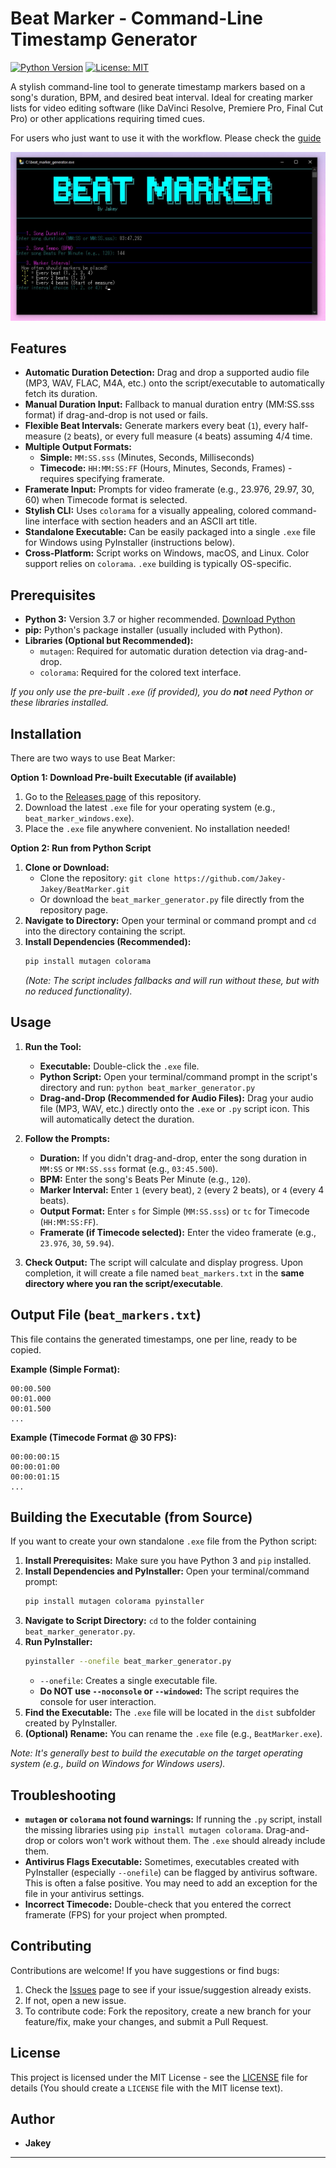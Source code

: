 # Beat Marker - Command-Line Timestamp Generator

[![Python Version](https://img.shields.io/badge/python-3.7%2B-blue.svg)](https://www.python.org/)
[![License: MIT](https://img.shields.io/badge/License-MIT-yellow.svg)](https://opensource.org/licenses/MIT)

A stylish command-line tool to generate timestamp markers based on a song's duration, BPM, and desired beat interval. Ideal for creating marker lists for video editing software (like DaVinci Resolve, Premiere Pro, Final Cut Pro) or other applications requiring timed cues.

For users who just want to use it with the workflow. Please check the [guide](https://github.com/Jakey-Jakey/BeatMarker/guide/guide.md)

![Screenshot Placeholder](https://github.com/Jakey-Jakey/BeatMarker/raw/main/Program%20Screenshot.jpg)

## Features

*   **Automatic Duration Detection:** Drag and drop a supported audio file (MP3, WAV, FLAC, M4A, etc.) onto the script/executable to automatically fetch its duration.
*   **Manual Duration Input:** Fallback to manual duration entry (MM:SS.sss format) if drag-and-drop is not used or fails.
*   **Flexible Beat Intervals:** Generate markers every beat (`1`), every half-measure (`2` beats), or every full measure (`4` beats) assuming 4/4 time.
*   **Multiple Output Formats:**
    *   **Simple:** `MM:SS.sss` (Minutes, Seconds, Milliseconds)
    *   **Timecode:** `HH:MM:SS:FF` (Hours, Minutes, Seconds, Frames) - requires specifying framerate.
*   **Framerate Input:** Prompts for video framerate (e.g., 23.976, 29.97, 30, 60) when Timecode format is selected.
*   **Stylish CLI:** Uses `colorama` for a visually appealing, colored command-line interface with section headers and an ASCII art title.
*   **Standalone Executable:** Can be easily packaged into a single `.exe` file for Windows using PyInstaller (instructions below).
*   **Cross-Platform:** Script works on Windows, macOS, and Linux. Color support relies on `colorama`. `.exe` building is typically OS-specific.

## Prerequisites

*   **Python 3:** Version 3.7 or higher recommended. [Download Python](https://www.python.org/downloads/)
*   **pip:** Python's package installer (usually included with Python).
*   **Libraries (Optional but Recommended):**
    *   `mutagen`: Required for automatic duration detection via drag-and-drop.
    *   `colorama`: Required for the colored text interface.

*If you only use the pre-built `.exe` (if provided), you do **not** need Python or these libraries installed.*

## Installation

There are two ways to use Beat Marker:

**Option 1: Download Pre-built Executable (if available)**

1.  Go to the [Releases page](https://github.com/Jakey-Jakey/BeatMarker/releases) of this repository.
2.  Download the latest `.exe` file for your operating system (e.g., `beat_marker_windows.exe`).
3.  Place the `.exe` file anywhere convenient. No installation needed!

**Option 2: Run from Python Script**

1.  **Clone or Download:**
    *   Clone the repository: `git clone https://github.com/Jakey-Jakey/BeatMarker.git`
    *   Or download the `beat_marker_generator.py` file directly from the repository page.
2.  **Navigate to Directory:** Open your terminal or command prompt and `cd` into the directory containing the script.
3.  **Install Dependencies (Recommended):**
    ```bash
    pip install mutagen colorama
    ```
    *(Note: The script includes fallbacks and will run without these, but with no reduced functionality).*

## Usage

1.  **Run the Tool:**
    *   **Executable:** Double-click the `.exe` file.
    *   **Python Script:** Open your terminal/command prompt in the script's directory and run: `python beat_marker_generator.py`
    *   **Drag-and-Drop (Recommended for Audio Files):** Drag your audio file (MP3, WAV, etc.) directly onto the `.exe` or `.py` script icon. This will automatically detect the duration.

2.  **Follow the Prompts:**
    *   **Duration:** If you didn't drag-and-drop, enter the song duration in `MM:SS` or `MM:SS.sss` format (e.g., `03:45.500`).
    *   **BPM:** Enter the song's Beats Per Minute (e.g., `120`).
    *   **Marker Interval:** Enter `1` (every beat), `2` (every 2 beats), or `4` (every 4 beats).
    *   **Output Format:** Enter `s` for Simple (`MM:SS.sss`) or `tc` for Timecode (`HH:MM:SS:FF`).
    *   **Framerate (if Timecode selected):** Enter the video framerate (e.g., `23.976`, `30`, `59.94`).

3.  **Check Output:** The script will calculate and display progress. Upon completion, it will create a file named `beat_markers.txt` in the **same directory where you ran the script/executable**.

## Output File (`beat_markers.txt`)

This file contains the generated timestamps, one per line, ready to be copied.

**Example (Simple Format):**

```
00:00.500
00:01.000
00:01.500
...
```

**Example (Timecode Format @ 30 FPS):**

```
00:00:00:15
00:00:01:00
00:00:01:15
...
```

## Building the Executable (from Source)

If you want to create your own standalone `.exe` file from the Python script:

1.  **Install Prerequisites:** Make sure you have Python 3 and `pip` installed.
2.  **Install Dependencies and PyInstaller:** Open your terminal/command prompt:
    ```bash
    pip install mutagen colorama pyinstaller
    ```
3.  **Navigate to Script Directory:** `cd` to the folder containing `beat_marker_generator.py`.
4.  **Run PyInstaller:**
    ```bash
    pyinstaller --onefile beat_marker_generator.py
    ```
    *   `--onefile`: Creates a single executable file.
    *   **Do NOT use `--noconsole` or `--windowed`:** The script requires the console for user interaction.
5.  **Find the Executable:** The `.exe` file will be located in the `dist` subfolder created by PyInstaller.
6.  **(Optional) Rename:** You can rename the `.exe` file (e.g., `BeatMarker.exe`).

*Note: It's generally best to build the executable on the target operating system (e.g., build on Windows for Windows users).*

## Troubleshooting

*   **`mutagen` or `colorama` not found warnings:** If running the `.py` script, install the missing libraries using `pip install mutagen colorama`. Drag-and-drop or colors won't work without them. The `.exe` should already include them.
*   **Antivirus Flags Executable:** Sometimes, executables created with PyInstaller (especially `--onefile`) can be flagged by antivirus software. This is often a false positive. You may need to add an exception for the file in your antivirus settings.
*   **Incorrect Timecode:** Double-check that you entered the correct framerate (FPS) for your project when prompted.

## Contributing

Contributions are welcome! If you have suggestions or find bugs:

1.  Check the [Issues](https://github.com/Jakey-Jakey/BeatMarker/issues) page to see if your issue/suggestion already exists.
2.  If not, open a new issue.
3.  To contribute code: Fork the repository, create a new branch for your feature/fix, make your changes, and submit a Pull Request.

## License

This project is licensed under the MIT License - see the [LICENSE](LICENSE) file for details (You should create a `LICENSE` file with the MIT license text).

## Author

*   **Jakey**

---
